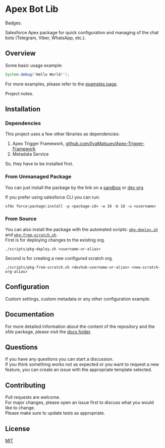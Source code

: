# Apex Bot Lib

Badges.

Salesforce Apex package for quick configuration and managing of the chat bots (Telegram, Viber, WhatsApp, etc.).

## Overview

Some basic usage example:

```java
System.debug('Hello World!');
```

For more examples, please refer to the [examples page](docs/examples).

Project notes.

## Installation

### Dependencies

This project uses a few other libraries as dependencies:

1. Apex Trigger Framework, [github.com/IlyaMatsuev/Apex-Trigger-Framework](https://github.com/IlyaMatsuev/Apex-Trigger-Framework)
2. Metadata Service

So, they have to be installed first.

### From Unmanaged Package

You can just install the package by the link on a [sandbox](https://test.salesforce.com/packaging/installPackage.apexp?p0=<package-id>) or [dev org](https://login.salesforce.com/packaging/installPackage.apexp?p0=<package-id>).

If you prefer using salesforce CLI you can run:

```
sfdx force:package:install -p <package-id> -w 10 -b 10 -u <username>
```

### From Source

You can also install the package with the automated scripts: [`pkg-deploy.sh`](scripts/pkg-deploy.sh) and [`pkg-from-scratch.sh`](scripts/pkg-from-scratch.sh).  
First is for deploying changes to the existing org.

```
./scripts/pkg-deploy.sh <username-or-alias>
```

Second is for creating a new configured scratch org.

```
./scripts/pkg-from-scratch.sh <devhub-username-or-alias> <new-scratch-org-alias>
```

## Configuration

Custom settings, custom metadata or any other configuration example.

## Documentation

For more detailed information about the content of the repository and the sfdx package, please visit the [docs folder](docs).

## Questions

If you have any questions you can start a discussion.  
If you think something works not as expected or you want to request a new feature, you can create an issue with the appropriate template selected.

## Contributing

Pull requests are welcome.  
For major changes, please open an issue first to discuss what you would like to change.  
Please make sure to update tests as appropriate.

## License

[MIT](LICENSE)
